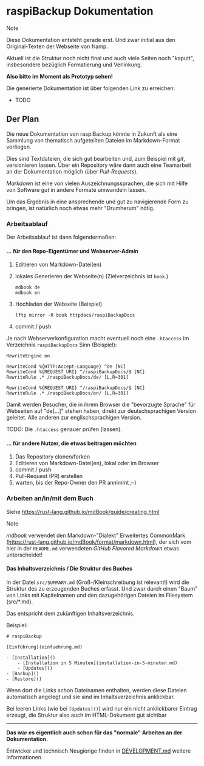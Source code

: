 # raspiBackup Dokumentation


> [!NOTE]
> Diese Dokumentation entsteht gerade erst. Und zwar initial aus den Original-Texten der Webseite von framp.
>
> Aktuell ist die Struktur noch nicht final und auch viele Seiten noch "kaputt", insbesondere bezüglich Formatierung und Verlinkung.
>
> **Also bitte im Moment als Prototyp sehen!**
>
> Die generierte Dokumentation ist über folgenden Link zu erreichen:
>
>   - TODO


## Der Plan

Die neue Dokumentation von raspiBackup könnte in Zukunft als eine Sammlung von thematisch aufgeteilten Dateien im Markdown-Format vorliegen.

Dies sind Textdateien, die sich gut bearbeiten und, zum Beispiel mit *git*, versionieren lassen.
Über ein Repository wäre dann auch eine Teamarbeit an der Dokumentation möglich (über *Pull-Requests*).

*Markdown* ist eine von vielen Auszeichnungssprachen, die sich mit Hilfe von Software gut in andere Formate umwandeln lassen.

Um das Ergebnis in eine ansprechende und gut zu navigierende Form zu bringen, ist natürlich noch etwas mehr "Drumherum" nötig.


### Arbeitsablauf

Der  Arbeitsablauf ist dann folgendermaßen:

#### ... für den Repo-Eigentümer und Webserver-Admin

  1. Editieren von Markdown-Datei(en)
  1. lokales Generieren der Webseite(n) (Zielverzeichnis ist `book`.)

         mdbook de
         mdbook en

  1. Hochladen der Webseite (Beispiel)

         lftp mirror -R book httpdocs/raspiBackupDocs

  1. commit / push


Je nach Webserverkonfiguration macht eventuell noch eine `.htaccess`
im Verzeichnis `raspiBackupDocs` Sinn (Beispiel):

    RewriteEngine on

    RewriteCond %{HTTP:Accept-Language} ^de [NC]
    RewriteCond %{REQUEST_URI} ^/raspiBackupDocs/$ [NC]
    RewriteRule .* /raspiBackupDocs/de/ [L,R=301]

    RewriteCond %{REQUEST_URI} ^/raspiBackupDocs/$ [NC]
    RewriteRule .* /raspiBackupDocs/en/ [L,R=301]

Damit werden Besucher, die in ihrem Browser die "bevorzugte Sprache" für Webseiten
auf "de[...]" stehen haben, direkt zur deutschsprachigen Version geleitet.
Alle anderen zur englischsprachigen Version.

TODO: Die `.htaccess` genauer prüfen (lassen).


#### ... für andere Nutzer, die etwas beitragen möchten

  1. Das Repository clonen/forken
  1. Editieren von Markdown-Datei(en), lokal oder im Browser
  1. commit / push
  1. Pull-Request (PR) erstellen
  1. warten, bis der Repo-Owner den PR annimmt  ;-)


### Arbeiten an/in/mit dem Buch

Siehe <https://rust-lang.github.io/mdBook/guide/creating.html>

> [!NOTE]
> *mdbook* verwendet den Markdown-"Dialekt"
> Erweitertes CommonMark (<https://rust-lang.github.io/mdBook/format/markdown.html>),
> der sich vom hier in der `README.md` verwendeten *GitHub Flavored Markdown* etwas unterscheidet!


#### Das Inhaltsverzeichnis / Die Struktur des Buches

In der Datei `src/SUMMARY.md` (Groß-/Kleinschreibung ist relevant!) wird die Struktur des zu erzeugenden Buches erfasst.
Und zwar durch einen "Baum" von Links mit Kapitelnamen und den dazugehörigen Dateien im Filesystem (src/*.md).

Das entspricht dem zukünftigen Inhaltsverzeichnis.

Beispiel:

    # raspiBackup

    [Einführung](einfuehrung.md)

    - [Installation]()
        - [Installation in 5 Minuten](installation-in-5-minuten.md)
        - [Updates]()
    - [Backup]()
    - [Restore]()

Wenn dort die Links schon Dateinamen enthalten, werden diese Dateien automatisch angelegt
und sie sind im Inhaltsverzeichnis anklickbar.

Bei leeren Links (wie bei `[Updates]()`) wird nur ein nicht anklickbarer Eintrag erzeugt,
die Struktur also auch im HTML-Dokument gut sichtbar

-----------------------------

**Das war es eigentlich auch schon für das "normale" Arbeiten an der Dokumentation.**

Entwicker und technisch Neugierige finden in [DEVELOPMENT.md](DEVELOPMENT.md) weitere Informationen.

